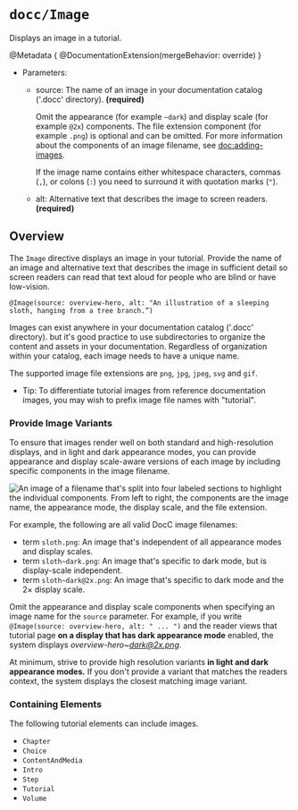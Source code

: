 # ``docc/Image``

Displays an image in a tutorial.

@Metadata {
    @DocumentationExtension(mergeBehavior: override)
}

- Parameters:
    - source: The name of an image in your documentation catalog ('.docc' directory). **(required)**

      Omit the appearance (for example `~dark`) and display scale (for example `@2x`) components. 
      The file extension component (for example `.png`) is optional and can be omitted.
      For more information about the components of an image filename, see <doc:adding-images>.

      If the image name contains either whitespace characters, commas (`,`), or colons (`:`) you need to surround it with quotation marks (`"`).  
    - alt: Alternative text that describes the image to screen readers. **(required)**

## Overview

The `Image` directive displays an image in your tutorial. Provide the name of an image and alternative text that describes the image in sufficient detail so screen readers can read that text aloud for people who are blind or have low-vision.

```
@Image(source: overview-hero, alt: "An illustration of a sleeping sloth, hanging from a tree branch.”)
````

Images can exist anywhere in your documentation catalog ('.docc' directory). but it's good practice to use subdirectories to organize the content and assets in your documentation.
Regardless of organization within your catalog, each image needs to have a unique name. 

The supported image file extensions are `png`, `jpg`, `jpeg`, `svg` and `gif`.

- Tip: To differentiate tutorial images from reference documentation images, you may wish to prefix image file names with "tutorial".

### Provide Image Variants

To ensure that images render well on both standard and high-resolution displays, and in light and dark appearance modes, 
you can provide appearance and display scale-aware versions of each image by including specific components in the image filename.

![An image of a filename that's split into four labeled sections to highlight the individual components. From left to right, the components are the image name, the appearance mode, the display scale, and the file extension.](docc-image-filename)

For example, the following are all valid DocC image filenames:

- term `sloth.png`: An image that's independent of all appearance modes and display scales.
- term `sloth~dark.png`: An image that's specific to dark mode, but is display-scale independent.
- term `sloth~dark@2x.png`: An image that's specific to dark mode and the 2× display scale.

Omit the appearance and display scale components when specifying an image name for the `source` parameter. 
For example, if you write `@Image(source: overview-hero, alt: " ... ")` and the reader views that tutorial page **on a display that has dark appearance mode** enabled, the system displays *overview-hero~dark@2x.png*. 

At minimum, strive to provide high resolution variants **in light and dark appearance modes.** 
If you don't provide a variant that matches the readers context, the system displays the closest matching image variant.

### Containing Elements

The following tutorial elements can include images.

* ``Chapter``
* ``Choice``
* ``ContentAndMedia``
* ``Intro``
* ``Step``
* ``Tutorial``
* ``Volume``

<!-- Copyright (c) 2021-2025 Apple Inc and the Swift Project authors. All Rights Reserved. -->
